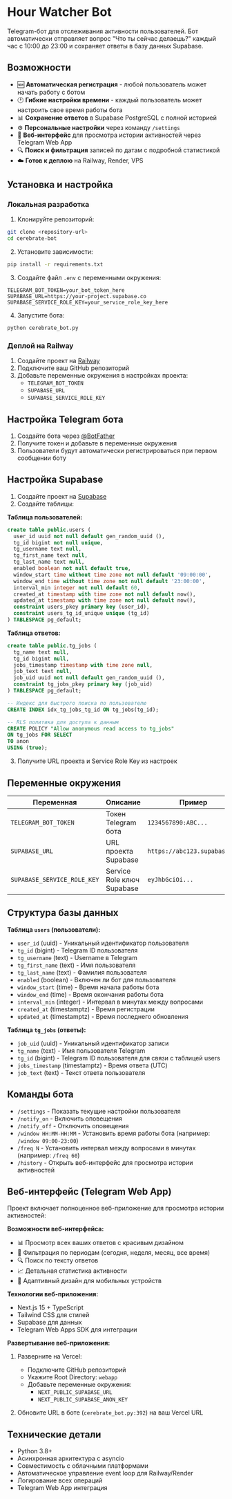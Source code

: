 # Hour Watcher Bot

Telegram-бот для отслеживания активности пользователей. Бот автоматически отправляет вопрос "Что ты сейчас делаешь?" каждый час с 10:00 до 23:00 и сохраняет ответы в базу данных Supabase.

## Возможности

- 🆕 **Автоматическая регистрация** - любой пользователь может начать работу с ботом
- 🕐 **Гибкие настройки времени** - каждый пользователь может настроить свое время работы бота
- 📊 **Сохранение ответов** в Supabase PostgreSQL с полной историей
- ⚙️ **Персональные настройки** через команду `/settings`
- 📱 **Веб-интерфейс** для просмотра истории активностей через Telegram Web App
- 🔍 **Поиск и фильтрация** записей по датам с подробной статистикой
- ☁️ **Готов к деплою** на Railway, Render, VPS

## Установка и настройка

### Локальная разработка

1. Клонируйте репозиторий:
```bash
git clone <repository-url>
cd cerebrate-bot
```

2. Установите зависимости:
```bash
pip install -r requirements.txt
```

3. Создайте файл `.env` с переменными окружения:
```env
TELEGRAM_BOT_TOKEN=your_bot_token_here
SUPABASE_URL=https://your-project.supabase.co
SUPABASE_SERVICE_ROLE_KEY=your_service_role_key_here
```

4. Запустите бота:
```bash
python cerebrate_bot.py
```

### Деплой на Railway

1. Создайте проект на [Railway](https://railway.app)
2. Подключите ваш GitHub репозиторий
3. Добавьте переменные окружения в настройках проекта:
   - `TELEGRAM_BOT_TOKEN`
   - `SUPABASE_URL`
   - `SUPABASE_SERVICE_ROLE_KEY`

## Настройка Telegram бота

1. Создайте бота через [@BotFather](https://t.me/BotFather)
2. Получите токен и добавьте в переменные окружения
3. Пользователи будут автоматически регистрироваться при первом сообщении боту

## Настройка Supabase

1. Создайте проект на [Supabase](https://supabase.com)
2. Создайте таблицы:

**Таблица пользователей:**
```sql
create table public.users (
  user_id uuid not null default gen_random_uuid (),
  tg_id bigint not null unique,
  tg_username text null,
  tg_first_name text null,
  tg_last_name text null,
  enabled boolean not null default true,
  window_start time without time zone not null default '09:00:00',
  window_end time without time zone not null default '23:00:00',
  interval_min integer not null default 60,
  created_at timestamp with time zone not null default now(),
  updated_at timestamp with time zone not null default now(),
  constraint users_pkey primary key (user_id),
  constraint users_tg_id_unique unique (tg_id)
) TABLESPACE pg_default;
```

**Таблица ответов:**
```sql
create table public.tg_jobs (
  tg_name text null,
  tg_id bigint null,
  jobs_timestamp timestamp with time zone null,
  job_text text null,
  job_uid uuid not null default gen_random_uuid (),
  constraint tg_jobs_pkey primary key (job_uid)
) TABLESPACE pg_default;

-- Индекс для быстрого поиска по пользователю
CREATE INDEX idx_tg_jobs_tg_id ON tg_jobs(tg_id);

-- RLS политика для доступа к данным
CREATE POLICY "Allow anonymous read access to tg_jobs" 
ON tg_jobs FOR SELECT 
TO anon 
USING (true);
```

3. Получите URL проекта и Service Role Key из настроек

## Переменные окружения

| Переменная | Описание | Пример |
|-----------|----------|--------|
| `TELEGRAM_BOT_TOKEN` | Токен Telegram бота | `1234567890:ABC...` |
| `SUPABASE_URL` | URL проекта Supabase | `https://abc123.supabase.co` |
| `SUPABASE_SERVICE_ROLE_KEY` | Service Role ключ Supabase | `eyJhbGciOi...` |

## Структура базы данных

**Таблица `users` (пользователи):**
- `user_id` (uuid) - Уникальный идентификатор пользователя
- `tg_id` (bigint) - Telegram ID пользователя
- `tg_username` (text) - Username в Telegram
- `tg_first_name` (text) - Имя пользователя
- `tg_last_name` (text) - Фамилия пользователя
- `enabled` (boolean) - Включен ли бот для пользователя
- `window_start` (time) - Время начала работы бота
- `window_end` (time) - Время окончания работы бота
- `interval_min` (integer) - Интервал в минутах между вопросами
- `created_at` (timestamptz) - Время регистрации
- `updated_at` (timestamptz) - Время последнего обновления

**Таблица `tg_jobs` (ответы):**
- `job_uid` (uuid) - Уникальный идентификатор записи
- `tg_name` (text) - Имя пользователя Telegram
- `tg_id` (bigint) - Telegram ID пользователя для связи с таблицей users
- `jobs_timestamp` (timestamptz) - Время ответа (UTC)
- `job_text` (text) - Текст ответа пользователя

## Команды бота

- `/settings` - Показать текущие настройки пользователя
- `/notify_on` - Включить оповещения
- `/notify_off` - Отключить оповещения  
- `/window HH:MM-HH:MM` - Установить время работы бота (например: `/window 09:00-23:00`)
- `/freq N` - Установить интервал между вопросами в минутах (например: `/freq 60`)
- `/history` - Открыть веб-интерфейс для просмотра истории активностей

## Веб-интерфейс (Telegram Web App)

Проект включает полноценное веб-приложение для просмотра истории активностей:

**Возможности веб-интерфейса:**
- 📊 Просмотр всех ваших ответов с красивым дизайном
- 📅 Фильтрация по периодам (сегодня, неделя, месяц, все время)
- 🔍 Поиск по тексту ответов
- 📈 Детальная статистика активности
- 📱 Адаптивный дизайн для мобильных устройств

**Технологии веб-приложения:**
- Next.js 15 + TypeScript
- Tailwind CSS для стилей  
- Supabase для данных
- Telegram Web Apps SDK для интеграции

**Развертывание веб-приложения:**

1. Разверните на Vercel:
   - Подключите GitHub репозиторий
   - Укажите Root Directory: `webapp`
   - Добавьте переменные окружения:
     - `NEXT_PUBLIC_SUPABASE_URL`
     - `NEXT_PUBLIC_SUPABASE_ANON_KEY`

2. Обновите URL в боте (`cerebrate_bot.py:392`) на ваш Vercel URL

## Технические детали

- Python 3.8+
- Асинхронная архитектура с asyncio
- Совместимость с облачными платформами
- Автоматическое управление event loop для Railway/Render
- Логирование всех операций
- Telegram Web App интеграция
